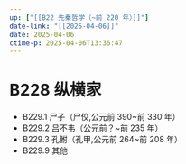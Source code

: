 ```yaml
---
up: ["[[B22 先秦哲学（~前 220 年）]]"]
date-link: "[[2025-04-06]]"
date: 2025-04-06
ctime-p: 2025-04-06T13:36:47
---
```


# B228 纵横家

- B229.1 尸子（尸佼,公元前 390~前 330 年）
- B229.2 吕不韦（公元前？~前 235 年）
- B229.3 孔鲋（孔甲,公元前 264~前 208 年）
- B229.9 其他
